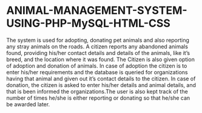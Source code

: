 # ANIMAL-MANAGEMENT-SYSTEM-USING-PHP-MySQL-HTML-CSS
The system is used for adopting, donating pet animals and also  reporting any stray animals on the roads. A citizen reports any abandoned animals found, providing his/her contact details and details of the animals, like it’s breed, and the location where it was found. The Citizen is also given option of adoption and donation of animals. In case of adoption the citizen is to enter his/her requirements and the database is queried for organizations having that animal and given out it’s contact details to the citizen. In case of donation, the citizen is asked to enter his/her details and animal details, and that is been informed the organizations.The user is also kept track of the number of times he/she is either reporting or donating so that he/she can be awarded later. 
